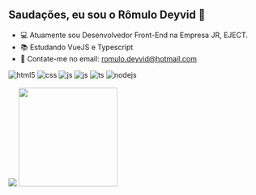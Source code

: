 ## Saudações, eu sou o Rômulo Deyvid 🖖

- 💻 Atuamente sou Desenvolvedor Front-End na Empresa JR, EJECT.
- 📚 Estudando VueJS e Typescript
- 📩 Contate-me no email: romulo.deyvid@hotmail.com
<div style="display: inline_block">
  <img align="center" alt="html5" src="https://img.shields.io/badge/HTML5-E34F26?style=for-the-badge&logo=html5&logoColor=white" />
  <img align="center" alt="css" src="https://img.shields.io/badge/CSS3-1572B6?style=for-the-badge&logo=css3&logoColor=white" />
  <img align="center" alt="js" src="https://img.shields.io/badge/JavaScript-F7DF1E?style=for-the-badge&logo=javascript&logoColor=black" />
  <img align="center" alt="js" src="https://img.shields.io/badge/Bootstrap-6f42c1?style=for-the-badge&logo=bootstrap&logoColor=white" />
  <img align="center" alt="ts" src="https://img.shields.io/badge/TypeScript-007ACC?style=for-the-badge&logo=typescript&logoColor=white" />
  
  <img align="center" alt="nodejs" src="https://img.shields.io/badge/Vue.js-42b883?style=for-the-badge&logo=vue.js&logoColor=white" />
</div><br/>
<div style="display: inline_block">
  
<picture>
  <source
    srcset="https://github-readme-stats.vercel.app/api?username=romulodeyvid&include_all_commits=true&show_icons=true&theme=dracula"
    media="(prefers-color-scheme: dark)"
  />
  <source
    srcset="https://github-readme-stats.vercel.app/api?username=romulodeyvid&show_icons=true"
    media="(prefers-color-scheme: light), (prefers-color-scheme: no-preference)"
  />
  <img src="https://github-readme-stats.vercel.app/api?username=anuraghazra&show_icons=true" />
</picture>

  <img height="195" src="https://github-readme-stats.vercel.app/api/top-langs/?username=romulodeyvid&layout=compact&theme=dracula"/>

</div>
